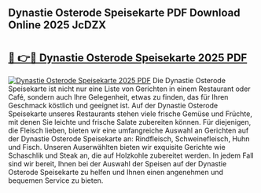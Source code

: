 ## Dynastie Osterode Speisekarte PDF Download Online 2025 JcDZX

# <h2><a href="http://gcb2zu.nevu.top/?p=Dynastie+Osterode+Speisekarte">🔗 👉🔴 Dynastie Osterode Speisekarte 2025 PDF</a></h2>

[![Dynastie Osterode Speisekarte 2025 PDF](https://i.imgur.com/dBaPXMq.png)](http://gcb2zu.nevu.top/?p=Dynastie+Osterode+Speisekarte)
Die Dynastie Osterode Speisekarte ist nicht nur eine Liste von Gerichten in einem Restaurant oder Café, sondern auch Ihre Gelegenheit, etwas zu finden, das für Ihren Geschmack köstlich und geeignet ist. Auf der Dynastie Osterode Speisekarte unseres Restaurants stehen viele frische Gemüse und Früchte, mit denen Sie leichte und frische Salate zubereiten können. Für diejenigen, die Fleisch lieben, bieten wir eine umfangreiche Auswahl an Gerichten auf der Dynastie Osterode Speisekarte an: Rindfleisch, Schweinefleisch, Huhn und Fisch. Unseren Auserwählten bieten wir exquisite Gerichte wie Schaschlik und Steak an, die auf Holzkohle zubereitet werden. In jedem Fall sind wir bereit, Ihnen bei der Auswahl der Speisen auf der Dynastie Osterode Speisekarte zu helfen und Ihnen einen angenehmen und bequemen Service zu bieten.
